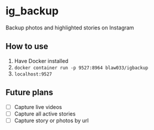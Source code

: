 # ig_backup
Backup photos and highlighted stories on Instagram

## How to use
1. Have Docker installed
2. `docker container run -p 9527:8964 blaw033/igbackup`
3. `localhost:9527`


## Future plans
- [ ] Capture live videos
- [ ] Capture all active stories
- [ ] Capture story or photos by url
